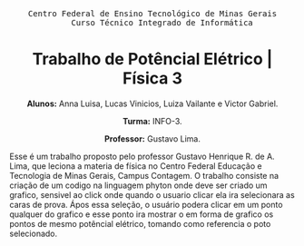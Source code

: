 <div align="center">

  <pre>Centro Federal de Ensino Tecnológico de Minas Gerais
    Curso Técnico Integrado de Informática</pre>
  
  # Trabalho de Potêncial Elétrico | Física 3

  **Alunos:** Anna Luisa, Lucas Vinicios, Luiza Vailante e Victor Gabriel.
  
  **Turma:** INFO-3.

  **Professor:** Gustavo Lima.
</div>
  Esse é um trabalho proposto pelo professor Gustavo Henrique R. de A. Lima, que leciona a materia de física no Centro Federal Educação e Tecnologia de Minas Gerais, Campus Contagem.
  O trabalho consiste na criação de um codigo na linguagem phyton onde deve ser criado um grafico, sensivel ao click onde quando o usuario clicar ela ira selecionara as caras de prova. Ápos essa seleção, o usuário podera clicar em um ponto qualquer do grafico e esse ponto ira mostrar o em forma de grafico os pontos de mesmo potêncial elétrico, tomando como referencia o poto selecionado. 
